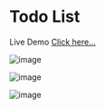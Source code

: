 # Todo List

Live Demo [Click here...](https://vipul1432.github.io/50_days-of-Javascript-Challenge/Day49_Todo%20List/)

![image](https://user-images.githubusercontent.com/81670997/175341761-81f7d376-3cc4-42a9-ba2d-dcc407e3e99a.png)

![image](https://user-images.githubusercontent.com/81670997/175341899-5efdd74c-f350-4536-8298-5e9d417ff3e8.png)

![image](https://user-images.githubusercontent.com/81670997/175341987-b4142fbd-e30f-4934-a4fe-7d3e1d270098.png)


